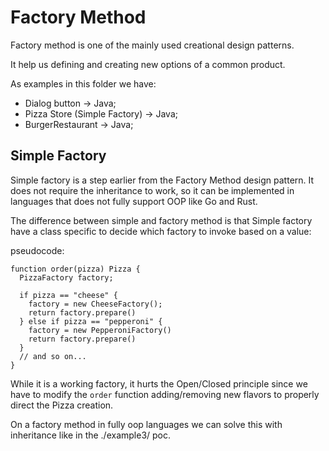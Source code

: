 # Factory Method

Factory method is one of the mainly used creational design patterns.

It help us defining and creating new options of a common product.

As examples in this folder we have:

- Dialog button -> Java;
- Pizza Store (Simple Factory) -> Java;
- BurgerRestaurant -> Java;

## Simple Factory

Simple factory is a step earlier from the Factory Method design pattern.
It does not require the inheritance to work, so it can be implemented
in languages that does not fully support OOP like Go and Rust.

The difference between simple and factory method is that Simple factory
have a class specific to decide which factory to invoke based on
a value:

pseudocode:


```
function order(pizza) Pizza {
  PizzaFactory factory;

  if pizza == "cheese" {
    factory = new CheeseFactory();
    return factory.prepare()
  } else if pizza == "pepperoni" {
    factory = new PepperoniFactory()
    return factory.prepare()
  }
  // and so on...
}
```

While it is a working factory, it hurts the Open/Closed principle
since we have to modify the `order` function adding/removing
new flavors to properly direct the Pizza creation.

On a factory method in fully oop languages we can solve this
with inheritance like in the ./example3/ poc.


